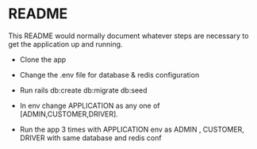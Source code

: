 # README

This README would normally document whatever steps are necessary to get the
application up and running.

* Clone the app

* Change the .env file for database & redis configuration

* Run rails db:create db:migrate db:seed

* In env change APPLICATION  as any one of [ADMIN,CUSTOMER,DRIVER].

* Run the app 3 times with APPLICATION env as ADMIN , CUSTOMER, DRIVER with same database and redis conf


